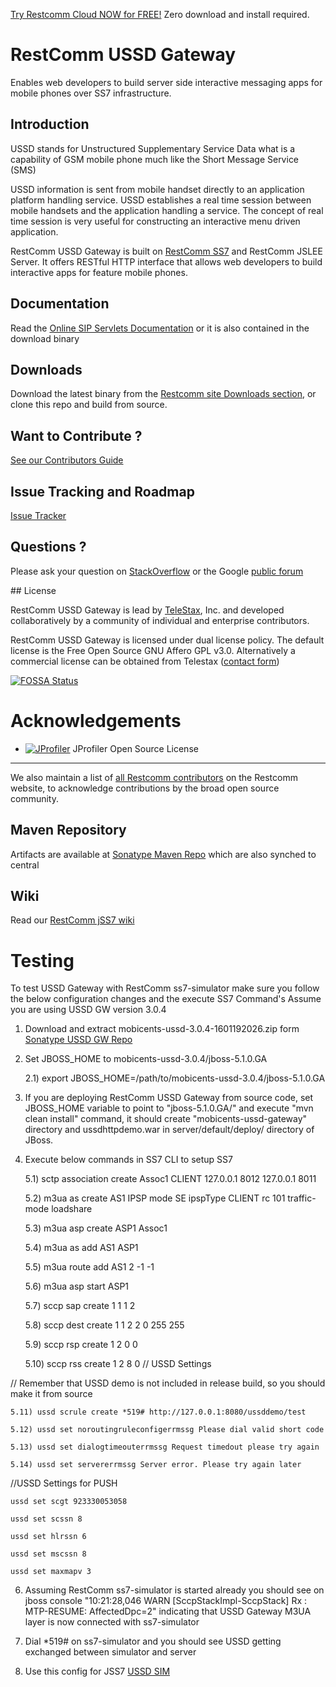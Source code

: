 

[Try Restcomm Cloud NOW for FREE!](https://www.restcomm.com/sign-up/) Zero download and install required.




# RestComm USSD Gateway
Enables web developers to build server side interactive messaging apps for mobile phones over SS7 infrastructure.

## Introduction 

USSD stands for Unstructured Supplementary Service Data what is a capability of GSM mobile phone much like the Short Message Service (SMS)

USSD information is sent from mobile handset directly to an application platform handling service. USSD establishes a real time session between mobile handsets and the application handling a service. The concept of real time session is very useful for constructing an interactive menu driven application.

RestComm USSD Gateway is built on [RestComm SS7](https://github.com/RestComm/jss7) and RestComm JSLEE Server. It offers RESTful HTTP interface that allows web developers to build interactive apps for feature mobile phones.

## Documentation

Read the [Online SIP Servlets Documentation](http://docs.telestax.com/ussd-homepage/) or it is also contained in the download binary

## Downloads

Download the latest binary from the [Restcomm site Downloads section](https://www.restcomm.com/downloads/), or clone this repo and build from source.

## Want to Contribute ? 

[See our Contributors Guide](https://github.com/RestComm/Restcomm-Core/wiki/Contribute-to-RestComm)

## Issue Tracking and Roadmap

[Issue Tracker](https://github.com/RestComm/sip-servlets/issues)

## Questions ?

Please ask your question on [StackOverflow](http://stackoverflow.com/questions/tagged/restcomm) or the Google [public forum](http://groups.google.com/group/restcomm)

## License

RestComm USSD Gateway is lead by [TeleStax](http://www.telestax.com/), Inc. and developed collaboratively by a community of individual and enterprise contributors.

RestComm USSD Gateway is licensed under dual license policy. The default license is the Free Open Source GNU Affero GPL v3.0. Alternatively a commercial license can be obtained from Telestax ([contact form](https://www.restcomm.com/contact/))

[![FOSSA Status](https://app.fossa.io/api/projects/git%2Bhttps%3A%2F%2Fgithub.com%2FRestComm%2Fussdgateway.svg?type=large)](https://app.fossa.io/projects/git%2Bhttps%3A%2F%2Fgithub.com%2FRestComm%2Fussdgateway?ref=badge_large)

Acknowledgements
========

* [![JProfiler](https://www.ej-technologies.com/images/product_banners/jprofiler_large.png)](https://www.ej-technologies.com/products/jprofiler/overview.html) JProfiler Open Source License

---
We also maintain a list of [all Restcomm contributors](http://www.telestax.com/opensource/acknowledgments/) on the Restcomm website, to acknowledge contributions by the broad open source community.

## Maven Repository

Artifacts are available at [Sonatype Maven Repo](https://oss.sonatype.org/content/repositories/releases/org/mobicents) which are also synched to central

## Wiki

Read our [RestComm jSS7 wiki](https://github.com/RestComm/ussdgateway/wiki) 

# Testing 
To test USSD Gateway with RestComm ss7-simulator make sure you follow the below configuration changes and the execute SS7 Command's
Assume you are using USSD GW version 3.0.4

1) Download and extract mobicents-ussd-3.0.4-1601192026.zip form [Sonatype USSD GW Repo](https://mobicents.ci.cloudbees.com/job/RestComm-USSD-Gateway/4/artifact/release/)
 
2) Set JBOSS_HOME to mobicents-ussd-3.0.4/jboss-5.1.0.GA

	2.1) export JBOSS_HOME=/path/to/mobicents-ussd-3.0.4/jboss-5.1.0.GA

3) If you are deploying RestComm USSD Gateway from source code, set JBOSS_HOME variable to point to "jboss-5.1.0.GA/" and execute "mvn clean install" command, it should create "mobicents-ussd-gateway" directory and ussdhttpdemo.war in server/default/deploy/ directory of JBoss. 

5) Execute below commands in SS7 CLI to setup SS7 

	5.1) sctp association create Assoc1 CLIENT 127.0.0.1 8012 127.0.0.1 8011 

	5.2) m3ua as create AS1 IPSP mode SE ipspType CLIENT rc 101 traffic-mode loadshare

	5.3) m3ua asp create ASP1 Assoc1

	5.4) m3ua as add AS1 ASP1

	5.5) m3ua route add AS1 2 -1 -1

	5.6) m3ua asp start ASP1

	5.7) sccp sap create 1 1 1 2

	5.8) sccp dest create 1 1 2 2 0 255 255

	5.9) sccp rsp create 1 2 0 0

	5.10) sccp rss create 1 2 8 0
// USSD Settings

// Remember that USSD demo is not included in release build, so you should make it from source

	5.11) ussd scrule create *519# http://127.0.0.1:8080/ussddemo/test

	5.12) ussd set noroutingruleconfigerrmssg Please dial valid short code

	5.13) ussd set dialogtimeouterrmssg Request timedout please try again

	5.14) ussd set servererrmssg Server error. Please try again later
	
//USSD Settings for PUSH

	ussd set scgt 923330053058

	ussd set scssn 8

	ussd set hlrssn 6

	ussd set mscssn 8

	ussd set maxmapv 3

6) Assuming RestComm ss7-simulator is started already you should see on jboss console "10:21:28,046 WARN  [SccpStackImpl-SccpStack] Rx : MTP-RESUME: AffectedDpc=2" indicating that USSD Gateway M3UA layer is now connected with ss7-simulator

7) Dial *519# on ss7-simulator and you should see USSD getting exchanged between simulator and server

8) Use this config for JSS7 [USSD SIM](https://github.com/RestComm/ussdgateway/wiki/SS7-Simulator-Configuration-for-USSD-demo)
